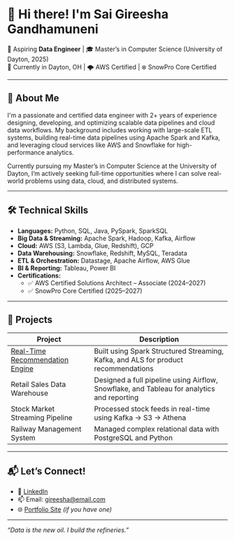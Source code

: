 # 👋 Hi there! I'm Sai Gireesha Gandhamuneni

🎯 Aspiring **Data Engineer** | 🎓 Master’s in Computer Science (University of Dayton, 2025)  
📍 Currently in Dayton, OH | 🌩️ AWS Certified | ❄️ SnowPro Core Certified  

---

## 💼 About Me

I'm a passionate and certified data engineer with 2+ years of experience designing, developing, and optimizing scalable data pipelines and cloud data workflows. My background includes working with large-scale ETL systems, building real-time data pipelines using Apache Spark and Kafka, and leveraging cloud services like AWS and Snowflake for high-performance analytics.

Currently pursuing my Master’s in Computer Science at the University of Dayton, I’m actively seeking full-time opportunities where I can solve real-world problems using data, cloud, and distributed systems.

---

## 🛠️ Technical Skills

- **Languages:** Python, SQL, Java, PySpark, SparkSQL  
- **Big Data & Streaming:** Apache Spark, Hadoop, Kafka, Airflow  
- **Cloud:** AWS (S3, Lambda, Glue, Redshift), GCP  
- **Data Warehousing:** Snowflake, Redshift, MySQL, Teradata  
- **ETL & Orchestration:** Datastage, Apache Airflow, AWS Glue  
- **BI & Reporting:** Tableau, Power BI  
- **Certifications:**  
  - ✅ AWS Certified Solutions Architect – Associate (2024–2027)  
  - ✅ SnowPro Core Certified (2025–2027)  

---

## 🔧 Projects

| Project | Description |
|--------|-------------|
| [Real-Time Recommendation Engine](https://github.com/gireesha/real_time_recommendation_engine) | Built using Spark Structured Streaming, Kafka, and ALS for product recommendations |
| Retail Sales Data Warehouse | Designed a full pipeline using Airflow, Snowflake, and Tableau for analytics and reporting |
| Stock Market Streaming Pipeline | Processed stock feeds in real-time using Kafka → S3 → Athena |
| Railway Management System | Managed complex relational data with PostgreSQL and Python |

---

## 📬 Let’s Connect!

- 💼 [LinkedIn](https://linkedin.com/in/gireesha)
- 📫 Email: gireesha@email.com
- 🌐 [Portfolio Site](https://your-portfolio.com) *(if you have one)*

---

_“Data is the new oil. I build the refineries.”_
